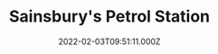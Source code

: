 ---
date: 2022-02-03T09:51:11.000Z
title: Sainsbury's Petrol Station
latitude: 52.036077577248555
longitude: 0.7395172096120521
category: checkin
---